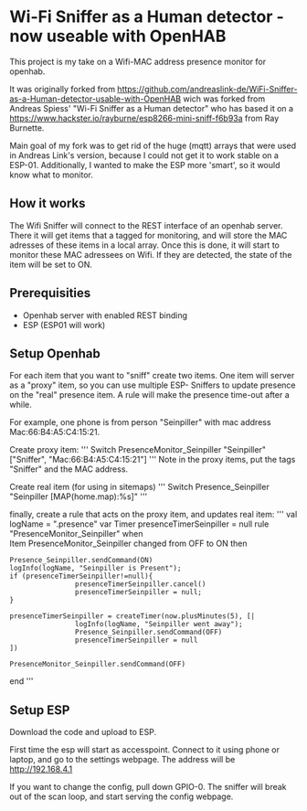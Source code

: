 # Wi-Fi Sniffer as a Human detector - now useable with OpenHAB
This project is my take on a Wifi-MAC address presence monitor for openhab.

It was originally forked from https://github.com/andreaslink-de/WiFi-Sniffer-as-a-Human-detector-usable-with-OpenHAB wich was forked from  Andreas Spiess' "Wi-Fi Sniffer as a Human detector" who has based it on a https://www.hackster.io/rayburne/esp8266-mini-sniff-f6b93a from Ray Burnette. 

Main goal of my fork was to get rid of the huge (mqtt) arrays that were used in Andreas Link's version, because I could not get it to work stable on a ESP-01. Additionally, I wanted to make the ESP more 'smart', so it would know what to monitor.

## How it works
The Wifi Sniffer will connect to the REST interface of an openhab server. There it will get items that a tagged for monitoring, and will store the MAC adresses of these items in a local array. Once this is done, it will start to monitor these MAC adressees on Wifi. If they are detected, the state of the item will be set to ON.

## Prerequisities
- Openhab server with enabled REST binding
- ESP (ESP01 will work)

## Setup Openhab
For each item that you want to "sniff" create two items. One item will server as a "proxy" item, so  you can use multiple ESP- Sniffers to update presence on the "real" presence item. A rule will make the presence time-out after a while. 

For example, one phone is from person "Seinpiller" with mac address Mac:66:B4:A5:C4:15:21.

Create proxy item:
'''
Switch PresenceMonitor_Seinpiller "Seinpiller" <network> ["Sniffer", "Mac:66:B4:A5:C4:15:21"]
'''
Note in the proxy items, put the tags "Sniffer" and the MAC address.

Create real item (for using in sitemaps)
'''
Switch Presence_Seinpiller "Seinpiller [MAP(home.map):%s]" <network>
'''

finally, create a rule that acts on the proxy item, and updates real item:
'''
val logName = ".presence"
var Timer presenceTimerSeinpiller = null 
rule "PresenceMonitor_Seinpiller"
    when   
            Item PresenceMonitor_Seinpiller changed from OFF to ON
    then        

    Presence_Seinpiller.sendCommand(ON)    
    logInfo(logName, "Seinpiller is Present");
    if (presenceTimerSeinpiller!=null){
                    presenceTimerSeinpiller.cancel()
                    presenceTimerSeinpiller = null;
    }   

    presenceTimerSeinpiller = createTimer(now.plusMinutes(5), [|
                    logInfo(logName, "Seinpiller went away");
					Presence_Seinpiller.sendCommand(OFF)
                    presenceTimerSeinpiller = null
	])   

    PresenceMonitor_Seinpiller.sendCommand(OFF)
end
'''

## Setup ESP
Download the code and upload to ESP. 

First time the esp will start as accesspoint. Connect to it using phone or laptop, and go to the settings webpage.
The address will be http://192.168.4.1

If you want to change the config, pull down GPIO-0. The sniffer will break out of the scan loop, and start serving the config webpage.